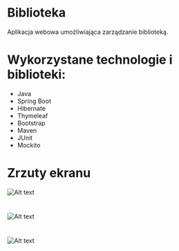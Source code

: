 # Biblioteka

Aplikacja webowa umożliwiająca zarządzanie biblioteką.

# Wykorzystane technologie i biblioteki:

- Java
- Spring Boot
- Hibernate
- Thymeleaf
- Bootstrap
- Maven
- JUnit
- Mockito

# Zrzuty ekranu

![Alt text](/screenshots/3.JPG?raw=true "Optional Title")
# 
![Alt text](/screenshots/1.JPG?raw=true "Optional Title")
# 
![Alt text](/screenshots/2.JPG?raw=true "Optional Title")
